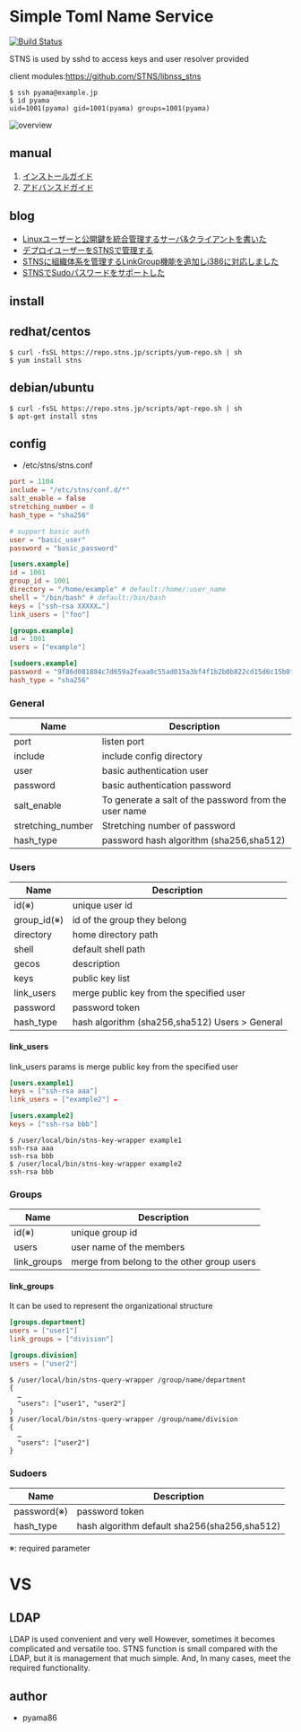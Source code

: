 # Simple Toml Name Service
[![Build Status](https://travis-ci.org/STNS/STNS.svg?branch=master)](https://travis-ci.org/STNS/STNS)

STNS is used by sshd to access keys and user resolver provided

client modules:https://github.com/STNS/libnss_stns

```
$ ssh pyama@example.jp
$ id pyama
uid=1001(pyama) gid=1001(pyama) groups=1001(pyama)
```

![overview](https://cloud.githubusercontent.com/assets/8022082/13373974/250a8b16-ddba-11e5-994d-b1bbc81a6b94.png)

## manual
1. [インストールガイド](/docs/install_ja.md)
1. [アドバンスドガイド](/docs/advanced_ja.md)

## blog
* [Linuxユーザーと公開鍵を統合管理するサーバ&クライアントを書いた](https://ten-snapon.com/archives/1228)
* [デプロイユーザーをSTNSで管理する](https://ten-snapon.com/archives/1330)
* [STNSに組織体系を管理するLinkGroup機能を追加しi386に対応しました](https://ten-snapon.com/archives/1346)
* [STNSでSudoパスワードをサポートした](https://ten-snapon.com/archives/1355)

## install
## redhat/centos
```
$ curl -fsSL https://repo.stns.jp/scripts/yum-repo.sh | sh
$ yum install stns
```
## debian/ubuntu
```
$ curl -fsSL https://repo.stns.jp/scripts/apt-repo.sh | sh
$ apt-get install stns
```

## config
* /etc/stns/stns.conf

```toml
port = 1104
include = "/etc/stns/conf.d/*"
salt_enable = false
stretching_number = 0
hash_type = "sha256"

# support basic auth
user = "basic_user"
password = "basic_password"

[users.example]
id = 1001
group_id = 1001
directory = "/home/example" # default:/home/:user_name
shell = "/bin/bash" # default:/bin/bash
keys = ["ssh-rsa XXXXX…"]
link_users = ["foo"]

[groups.example]
id = 1001
users = ["example"]

[sudoers.example]
password = "9f86d081884c7d659a2feaa0c55ad015a3bf4f1b2b0b822cd15d6c15b0f00a08"
hash_type = "sha256"
```

### General
|Name|Description|
|---|---|
|port|listen port|
|include|include config directory|
|user| basic authentication user|
|password| basic authentication password|
|salt_enable| To generate a salt of the password from the user name |
|stretching_number|Stretching number of password|
|hash_type| password hash algorithm (sha256,sha512) |

### Users
|Name|Description|
|---|---|
|id(※)| unique user id|
|group_id(※)|id of the group they belong|
|directory|home directory path|
|shell|default shell path|
|gecos|description|
|keys|public key list|
|link_users|merge public key from the specified user|
|password| password token|
|hash_type| hash algorithm (sha256,sha512) Users > General|

#### link_users
link_users params is merge public key from the specified user

```toml
[users.example1]
keys = ["ssh-rsa aaa"]
link_users = ["example2"] ←

[users.example2]
keys = ["ssh-rsa bbb"]
```
```
$ /user/local/bin/stns-key-wrapper example1
ssh-rsa aaa
ssh-rsa bbb
$ /user/local/bin/stns-key-wrapper example2
ssh-rsa bbb
```

### Groups
|Name|Description|
|---|---|
|id(※)| unique group id|
|users|user name of the members|
|link_groups|merge from belong to the other group users|

#### link_groups
It can be used to represent the organizational structure

```toml
[groups.department]
users = ["user1"]
link_groups = ["division"]

[groups.division]
users = ["user2"]

```

```
$ /user/local/bin/stns-query-wrapper /group/name/department
{
  …
  "users": ["user1", "user2"]
}
$ /user/local/bin/stns-query-wrapper /group/name/division
{
  …
  "users": ["user2"]
}
```

### Sudoers
|Name|Description|
|---|---|
|password(※)| password token|
|hash_type| hash algorithm default sha256(sha256,sha512) |

※: required parameter

# VS
## LDAP
LDAP is used convenient and very well
However, sometimes it becomes complicated and versatile too.
STNS function is small compared with the LDAP, but it is management that much simple.
And, In many cases, meet the required functionality.

## author
* pyama86
